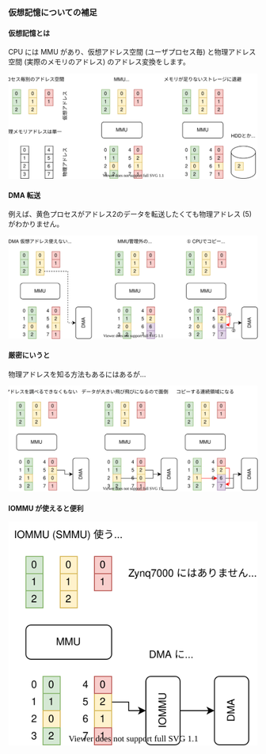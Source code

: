 ### 仮想記憶についての補足

#### 仮想記憶とは

CPU には MMU があり、仮想アドレス空間 (ユーザプロセス毎) と物理アドレス空間 (実際のメモリのアドレス) のアドレス変換をします。

![MMU](MMU.svg)

#### DMA 転送

例えば、黄色プロセスがアドレス2のデータを転送したくても物理アドレス (5) がわかりません。

![DMA](DMA.svg)

#### 厳密にいうと

物理アドレスを知る方法もあるにはあるが…

![DMA2](DMA2.svg)

#### IOMMU が使えると便利

![IOMMU](IOMMU.svg)